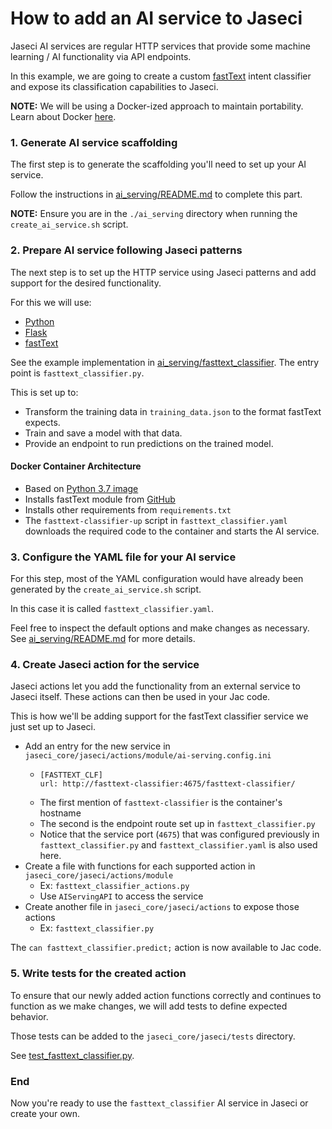 # How to add an AI service to Jaseci

Jaseci AI services are regular HTTP services that provide some machine learning / AI functionality via API endpoints.

In this example, we are going to create a custom [fastText](https://fasttext.cc/) intent classifier and expose its classification capabilities to Jaseci.

**NOTE:** We will be using a Docker-ized approach to maintain portability. Learn about Docker [here](https://www.docker.com/).


### 1. Generate AI service scaffolding

The first step is to generate the scaffolding you'll need to set up your AI service.

Follow the instructions in [ai_serving/README.md](../../../ai_serving/README.md) to complete this part.

**NOTE:** Ensure you are in the `./ai_serving` directory when running the `create_ai_service.sh` script.


### 2. Prepare AI service following Jaseci patterns

The next step is to set up the HTTP service using Jaseci patterns and add support for the desired functionality.

For this we will use:
- [Python](https://www.python.org/)
- [Flask](https://flask.palletsprojects.com/en/2.0.x/)
- [fastText](https://fasttext.cc/)

See the example implementation in [ai_serving/fasttext_classifier](../../../ai_serving/fasttext_classifier). The entry point is `fasttext_classifier.py`.

This is set up to:
- Transform the training data in `training_data.json` to the format fastText expects.
- Train and save a model with that data.
- Provide an endpoint to run predictions on the trained model.

#### Docker Container Architecture
- Based on [Python 3.7 image](https://hub.docker.com/_/python)
- Installs fastText module from [GitHub](https://github.com/facebookresearch/fastText#building-fasttext-for-python)
- Installs other requirements from `requirements.txt`
- The `fasttext-classifier-up` script in `fasttext_classifier.yaml` downloads the required code to the container and starts the AI service.

### 3. Configure the YAML file for your AI service

For this step, most of the YAML configuration would have already been generated by the `create_ai_service.sh` script.

In this case it is called `fasttext_classifier.yaml`.

Feel free to inspect the default options and make changes as necessary. See [ai_serving/README.md](../../../ai_serving/README.md) for more details.

### 4. Create Jaseci action for the service

Jaseci actions let you add the functionality from an external service to Jaseci itself. These actions can then be used in your Jac code.

This is how we'll be adding support for the fastText classifier service we just set up to Jaseci.

- Add an entry for the new service in `jaseci_core/jaseci/actions/module/ai-serving.config.ini`
  - ```
    [FASTTEXT_CLF]
    url: http://fasttext-classifier:4675/fasttext-classifier/
    ```
  - The first mention of `fasttext-classifier` is the container's hostname
  - The second is the endpoint route set up in `fasttext_classifier.py`
  - Notice that the service port (`4675`) that was configured previously in `fasttext_classifier.py` and `fasttext_classifier.yaml` is also used here.
- Create a file with functions for each supported action in `jaseci_core/jaseci/actions/module`
  - Ex: `fasttext_classifier_actions.py`
  - Use `AIServingAPI` to access the service
- Create another file in `jaseci_core/jaseci/actions` to expose those actions
  - Ex: `fasttext_classifier.py`

The `can fasttext_classifier.predict;` action is now available to Jac code.

### 5. Write tests for the created action

To ensure that our newly added action functions correctly and continues to function as we make changes, we will add tests to define expected behavior.

Those tests can be added to the `jaseci_core/jaseci/tests` directory.

See [test_fasttext_classifier.py](../../../jaseci_core/jaseci/tests/test_fasttext_classifier.py).


### End

Now you're ready to use the `fasttext_classifier` AI service in Jaseci or create your own.
